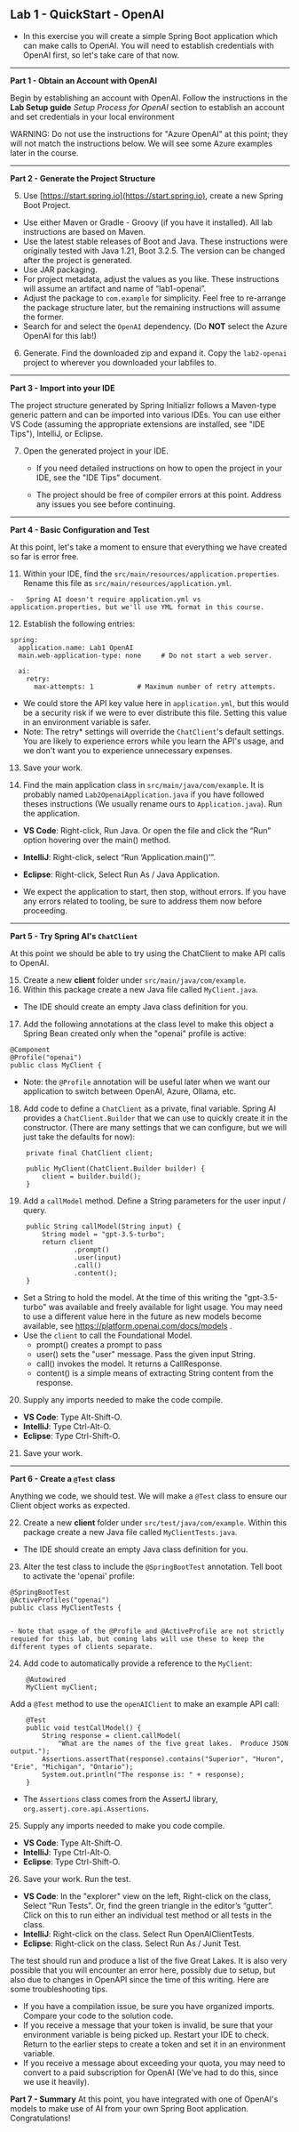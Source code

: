 ## Lab 1 - QuickStart - OpenAI

- In this exercise you will create a simple Spring Boot application which can make calls to OpenAI.  You will need to establish credentials with OpenAI first, so let's take care of that now.


---
**Part 1 - Obtain an Account with OpenAI**

Begin by establishing an account with OpenAI. Follow the instructions in the **Lab Setup guide** _Setup Process for OpenAI_ section to establish an account and set credentials in your local environment

WARNING: Do not use the instructions for "Azure OpenAI" at this point; they will not match the instructions below.  We will see some Azure examples later in the course.

---
**Part 2 - Generate the Project Structure**

5.  Use [https://start.spring.io](https://start.spring.io), create a new Spring Boot Project.
  - Use either Maven or Gradle - Groovy (if you have it installed).  All lab instructions are based on Maven.
  - Use the latest stable releases of Boot and Java.  These instructions were originally tested with Java 1.21, Boot 3.2.5.  The version can be changed after the project is generated.
  - Use JAR packaging.
  - For project metadata, adjust the values as you like.  These instructions will assume an artifact and name of “lab1-openai”.
  - Adjust the package to `com.example` for simplicity.  Feel free to re-arrange the package structure later, but the remaining instructions will assume the former.
  - Search for and select the `OpenAI` dependency. (Do **NOT** select the Azure OpenAI for this lab!)
6. Generate.  Find the downloaded zip and expand it.  Copy the `lab2-openai` project to wherever you downloaded your labfiles to.
---
**Part 3 - Import into your IDE**

The project structure generated by Spring Initializr follows a Maven-type generic pattern and can be imported into various IDEs. You can use either VS Code (assuming the appropriate extensions are installed, see "IDE Tips"), IntelliJ, or Eclipse. 


7. Open the generated project in your IDE.
    
    -   If you need detailed instructions on how to open the project in your IDE, see the "IDE Tips" document.

    -   The project should be free of compiler errors at this point.  Address any issues you see before continuing.

---
**Part 4 - Basic Configuration and Test**

At this point, let's take a moment to ensure that everything we have created so far is error free.

11.  Within your IDE, find the `src/main/resources/application.properties`.  Rename this file as `src/main/resources/application.yml`.

    -   Spring AI doesn't require application.yml vs application.properties, but we'll use YML format in this course.

12.  Establish the following entries:

```
spring:
  application.name: Lab1 OpenAI
  main.web-application-type: none     # Do not start a web server.

  ai:
    retry:
      max-attempts: 1           # Maximum number of retry attempts.
```
- We could store the API key value here in `application.yml`, but this would be a security risk if we were to ever distribute this file.  Setting this value in an environment variable is safer.
- Note: The retry* settings will override the `ChatClient`'s default settings.  You are likely to experience errors while you learn the API's usage, and we don't want you to experience unnecessary expenses.
13.  Save your work.  

14.  Find the main application class in `src/main/java/com/example`.  It is probably named `Lab2OpenaiApplication.java` if you have followed theses instructions (We usually rename ours to `Application.java`). Run the application.
* **VS Code**: Right-click, Run Java.  Or open the file and click the “Run” option hovering over the main() method.
* **IntelliJ**: Right-click, select “Run ‘Application.main()’”. 
* **Eclipse**: Right-click, Select Run As / Java Application.

* We expect the application to start, then stop, without errors.  If you have any errors related to tooling, be sure to address them now before proceeding.

---
**Part 5 - Try Spring AI's `ChatClient`**

At this point we should be able to try using the ChatClient to make API calls to OpenAI.

15. Create a new  **client**  folder under `src/main/java/com/example`.
1. Within this package create a new Java file called `MyClient.java`.
* The IDE should create an empty Java class definition for you.
17. Add the following annotations at the class level to make this object a Spring Bean created only when the "openai" profile is active:
```
@Component
@Profile("openai")
public class MyClient {
``` 
- Note: the `@Profile` annotation will be useful later when we want our application to switch between OpenAI, Azure, Ollama, etc.
18. Add code to define a `ChatClient` as a private, final variable.  Spring AI provides a `ChatClient.Builder` that we can use to quickly create it in the constructor.  (There are many settings that we can configure, but we will just take the defaults for now):
```
    private final ChatClient client;

    public MyClient(ChatClient.Builder builder) {
        client = builder.build();
    }
```
19. Add a `callModel` method.  Define a String parameters for the user input / query.  
```
    public String callModel(String input) {
        String model = "gpt-3.5-turbo";
        return client
                .prompt()
                .user(input)
                .call()
                .content();
    }
```
- Set a String to hold the model.  At the time of this writing the "gpt-3.5-turbo" was available and freely available for light usage.  You may need to use a different value here in the future as new models become available, see https://platform.openai.com/docs/models .
- Use the `client` to call the Foundational Model.
    - prompt() creates a prompt to pass
    - user() sets the "user" message. Pass the given input String.
    - call() invokes the model.  It returns a CallResponse.
    - content() is a simple means of extracting String content from the response.
20. Supply any imports needed to make the code compile.
* **VS Code**: Type Alt-Shift-O.
* **IntelliJ**: Type Ctrl-Alt-O.
* **Eclipse**: Type Ctrl-Shift-O.
21. Save your work.

---
**Part 6 - Create a `@Test` class**

Anything we code, we should test.  We will make a `@Test` class to ensure our Client object works as expected.

22. Create a new  **client**  folder under `src/test/java/com/example`.  Within this package create a new Java file called `MyClientTests.java`.
* The IDE should create an empty Java class definition for you.

23. Alter the test class to include the `@SpringBootTest` annotation. Tell boot to activate the 'openai' profile:
```
@SpringBootTest
@ActiveProfiles("openai")
public class MyClientTests {
    
```	
    - Note that usage of the @Profile and @ActiveProfile are not strictly requied for this lab, but coming labs will use these to keep the different types of clients separate. 

24. Add code to automatically provide a reference to the `MyClient`:
```
    @Autowired 
	MyClient myClient;
```
Add a `@Test` method to use the `openAIClient` to make an example API call:
```
    @Test
    public void testCallModel() {
        String response = client.callModel(
            "What are the names of the five great lakes.  Produce JSON output.");
        Assertions.assertThat(response).contains("Superior", "Huron", "Erie", "Michigan", "Ontario");
        System.out.println("The response is: " + response);
    }
```
- The `Assertions` class comes from the AssertJ library, `org.assertj.core.api.Assertions`.

25. Supply any imports needed to make you code compile.
* **VS Code**: Type Alt-Shift-O.
* **IntelliJ**: Type Ctrl-Alt-O.
* **Eclipse**: Type Ctrl-Shift-O.

26.  Save your work. Run the test.
* **VS Code**: In the "explorer" view on the left, Right-click on the class, Select "Run Tests".  Or, find the green triangle in the editor’s “gutter”. Click on this to run either an individual test method or all tests in the class.
* **IntelliJ**: Right-click on the class. Select Run OpenAIClientTests.
* **Eclipse**: Right-click on the class. Select Run As / Junit Test.

The test should run and produce a list of the five Great Lakes.  It is also very possible that you will encounter an error here, possibly due to setup, but also due to changes in OpenAPI since the time of this writing.  Here are some troubleshooting tips.
* If you have a compilation issue, be sure you have organized imports.  Compare your code to the solution code.
* If you receive a message that your token is invalid, be sure that your environment variable is being picked up.  Restart your IDE to check. Return to the earlier steps to create a token and set it in an environment variable.
* If you receive a message about exceeding your quota, you may need to convert to a paid subscription for OpenAI (We've had to do this, since we use it heavily).

**Part 7 - Summary**
At this point, you have integrated with one of OpenAI's models to make use of AI from your own Spring Boot application.  Congratulations! 